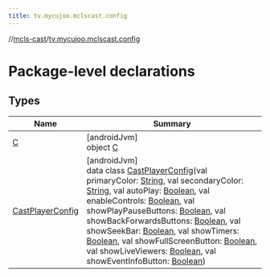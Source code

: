 ```yaml
---
title: tv.mycujoo.mclscast.config
---
```

//[mcls-cast](../../index.html)/[tv.mycujoo.mclscast.config](index.html)



# Package-level declarations



## Types


| Name | Summary |
|---|---|
| [C](-c/index.html) | [androidJvm]<br>object [C](-c/index.html) |
| [CastPlayerConfig](-cast-player-config/index.html) | [androidJvm]<br>data class [CastPlayerConfig](-cast-player-config/index.html)(val primaryColor: [String](https://kotlinlang.org/api/latest/jvm/stdlib/kotlin/-string/index.html), val secondaryColor: [String](https://kotlinlang.org/api/latest/jvm/stdlib/kotlin/-string/index.html), val autoPlay: [Boolean](https://kotlinlang.org/api/latest/jvm/stdlib/kotlin/-boolean/index.html), val enableControls: [Boolean](https://kotlinlang.org/api/latest/jvm/stdlib/kotlin/-boolean/index.html), val showPlayPauseButtons: [Boolean](https://kotlinlang.org/api/latest/jvm/stdlib/kotlin/-boolean/index.html), val showBackForwardsButtons: [Boolean](https://kotlinlang.org/api/latest/jvm/stdlib/kotlin/-boolean/index.html), val showSeekBar: [Boolean](https://kotlinlang.org/api/latest/jvm/stdlib/kotlin/-boolean/index.html), val showTimers: [Boolean](https://kotlinlang.org/api/latest/jvm/stdlib/kotlin/-boolean/index.html), val showFullScreenButton: [Boolean](https://kotlinlang.org/api/latest/jvm/stdlib/kotlin/-boolean/index.html), val showLiveViewers: [Boolean](https://kotlinlang.org/api/latest/jvm/stdlib/kotlin/-boolean/index.html), val showEventInfoButton: [Boolean](https://kotlinlang.org/api/latest/jvm/stdlib/kotlin/-boolean/index.html)) |

